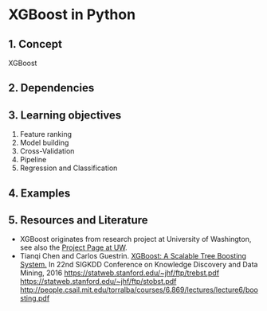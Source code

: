 # XGBoost in Python


## 1. Concept
XGBoost

## 2. Dependencies

## 3. Learning objectives

1. Feature ranking
2. Model building
3. Cross-Validation
4. Pipeline
5. Regression and Classification

## 4. Examples

## 5. Resources and Literature

- XGBoost originates from research project at University of Washington, see also the [Project Page at UW](http://dmlc.cs.washington.edu/xgboost.html).
- Tianqi Chen and Carlos Guestrin. [XGBoost: A Scalable Tree Boosting System.](http://arxiv.org/abs/1603.02754) In 22nd SIGKDD Conference on Knowledge Discovery and Data Mining, 2016
https://statweb.stanford.edu/~jhf/ftp/trebst.pdf
https://statweb.stanford.edu/~jhf/ftp/stobst.pdf
http://people.csail.mit.edu/torralba/courses/6.869/lectures/lecture6/boosting.pdf